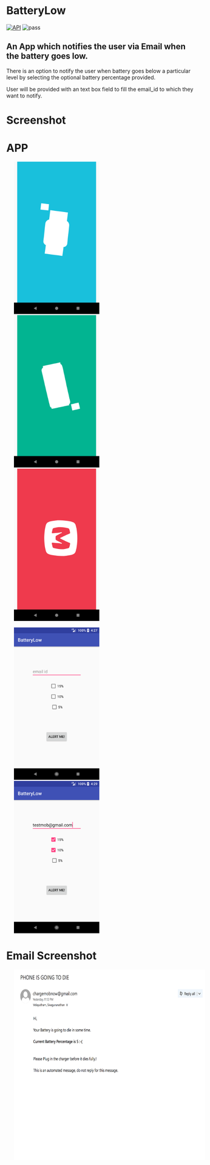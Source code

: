 # BatteryLow

[![API](https://img.shields.io/badge/API-27%2B-brightgreen.svg?style=flat)](https://android-arsenal.com/api?level=27) ![pass](https://img.shields.io/jenkins/s/https/jenkins.qa.ubuntu.com/view/Precise/view/All%20Precise/job/precise-desktop-amd64_default.svg)

## An App which notifies the user via Email when the battery goes low.

There is an option to notify the user when battery goes below a particular level by selecting the optional battery percentage provided. 

User will be provided with an text box field to fill the email_id to which they want to notify.

# Screenshot

# APP

<img src="https://github.com/SivagurunathanV/BatteryLow/blob/master/images/Screenshot_1526852091.png?raw=true" height="400" hspace="20" alt="WelcomePage1" />  <img src="https://github.com/SivagurunathanV/BatteryLow/blob/master/images/Screenshot_1526852120.png?raw=true" height="400" hspace="20" alt="WelcomePage2" /> <img src="https://github.com/SivagurunathanV/BatteryLow/blob/master/images/Screenshot_1526852096.png?raw=true" height="400" hspace="20" alt="WelcomePage3" />

<img src="https://github.com/SivagurunathanV/BatteryLow/blob/master/images/Screenshot_1526851666.png?raw=true" height="400" hspace="20" alt="MainActivity" /> <img src="https://github.com/SivagurunathanV/BatteryLow/blob/master/images/Screenshot_1526851774.png?raw=true" height="400" hspace="20" alt="FormSubmission" />

# Email Screenshot

<img src="https://github.com/SivagurunathanV/BatteryLow/blob/master/images/Screen%20Shot%202018-05-20%20at%204.30.01%20PM.png?raw=true" height="500" hspace="20" alt="notifyEmail" />
